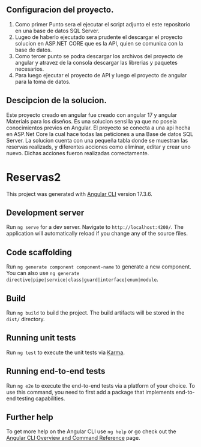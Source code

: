 ## Configuracion del proyecto.
1. Como primer Punto sera el ejecutar el script adjunto el este repositorio en una base de datos SQL Server.
2. Lugeo de haberlo ejecutado sera prudente el descargar el proyecto solucion en ASP.NET CORE que es la API, quien se comunica con la base de datos.
3. Como tercer punto se podra descargar los archivos del proyecto de angular y atravez de la consola descargar las librerias y paquetes necesarios.
4. Para luego ejecutar el proyecto de API y luego el proyecto de angular para la toma de datos.

## Descipcion de la solucion.
Este proyecto creado en angular fue creado con angular 17 y angular Materials para los diseños.
Es una solucion sensilla ya que no poseia conocimientos previos en Angular.
El proyecto se conecta a una api hecha en ASP.Net Core la cual hace todas las peticiones a una Base de datos SQL Server.
La solucion cuenta con una pequeña tabla donde se muestran las reservas realizads, y diferentes acciones como eliminar, editar y crear uno nuevo.
Dichas acciones fueron realizadas correctamente.

# Reservas2

This project was generated with [Angular CLI](https://github.com/angular/angular-cli) version 17.3.6.

## Development server

Run `ng serve` for a dev server. Navigate to `http://localhost:4200/`. The application will automatically reload if you change any of the source files.

## Code scaffolding

Run `ng generate component component-name` to generate a new component. You can also use `ng generate directive|pipe|service|class|guard|interface|enum|module`.

## Build

Run `ng build` to build the project. The build artifacts will be stored in the `dist/` directory.

## Running unit tests

Run `ng test` to execute the unit tests via [Karma](https://karma-runner.github.io).

## Running end-to-end tests

Run `ng e2e` to execute the end-to-end tests via a platform of your choice. To use this command, you need to first add a package that implements end-to-end testing capabilities.

## Further help

To get more help on the Angular CLI use `ng help` or go check out the [Angular CLI Overview and Command Reference](https://angular.io/cli) page.



